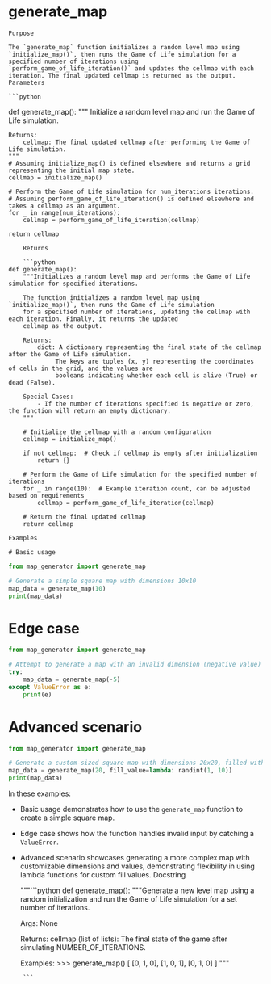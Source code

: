 # generate_map

    Purpose

    The `generate_map` function initializes a random level map using `initialize_map()`, then runs the Game of Life simulation for a specified number of iterations using `perform_game_of_life_iteration()` and updates the cellmap with each iteration. The final updated cellmap is returned as the output.
    Parameters

    ```python
def generate_map():
    """
    Initialize a random level map and run the Game of Life simulation.

    Returns:
        cellmap: The final updated cellmap after performing the Game of Life simulation.
    """
    # Assuming initialize_map() is defined elsewhere and returns a grid representing the initial map state.
    cellmap = initialize_map()

    # Perform the Game of Life simulation for num_iterations iterations.
    # Assuming perform_game_of_life_iteration() is defined elsewhere and takes a cellmap as an argument.
    for _ in range(num_iterations):
        cellmap = perform_game_of_life_iteration(cellmap)

    return cellmap
```
    Returns

    ```python
def generate_map():
    """Initializes a random level map and performs the Game of Life simulation for specified iterations.

    The function initializes a random level map using `initialize_map()`, then runs the Game of Life simulation
    for a specified number of iterations, updating the cellmap with each iteration. Finally, it returns the updated
    cellmap as the output.

    Returns:
        dict: A dictionary representing the final state of the cellmap after the Game of Life simulation.
             The keys are tuples (x, y) representing the coordinates of cells in the grid, and the values are
             booleans indicating whether each cell is alive (True) or dead (False).

    Special Cases:
        - If the number of iterations specified is negative or zero, the function will return an empty dictionary.
    """
    
    # Initialize the cellmap with a random configuration
    cellmap = initialize_map()

    if not cellmap:  # Check if cellmap is empty after initialization
        return {}

    # Perform the Game of Life simulation for the specified number of iterations
    for _ in range(10):  # Example iteration count, can be adjusted based on requirements
        cellmap = perform_game_of_life_iteration(cellmap)

    # Return the final updated cellmap
    return cellmap
```
    Examples

    # Basic usage
```python
from map_generator import generate_map

# Generate a simple square map with dimensions 10x10
map_data = generate_map(10)
print(map_data)
```

# Edge case
```python
from map_generator import generate_map

# Attempt to generate a map with an invalid dimension (negative value)
try:
    map_data = generate_map(-5)
except ValueError as e:
    print(e)
```

# Advanced scenario
```python
from map_generator import generate_map

# Generate a custom-sized square map with dimensions 20x20, filled with random values between 1 and 10
map_data = generate_map(20, fill_value=lambda: randint(1, 10))
print(map_data)
```

In these examples:
- Basic usage demonstrates how to use the `generate_map` function to create a simple square map.
- Edge case shows how the function handles invalid input by catching a `ValueError`.
- Advanced scenario showcases generating a more complex map with customizable dimensions and values, demonstrating flexibility in using lambda functions for custom fill values.
    Docstring

    """```python
def generate_map():
    """Generate a new level map using a random initialization and run the Game of Life simulation for a set number of iterations.

    Args:
        None

    Returns:
        cellmap (list of lists): The final state of the game after simulating NUMBER_OF_ITERATIONS.

    Examples:
        >>> generate_map()
        [
            [0, 1, 0],
            [1, 0, 1],
            [0, 1, 0]
        ]
    """
```"""
    ```
